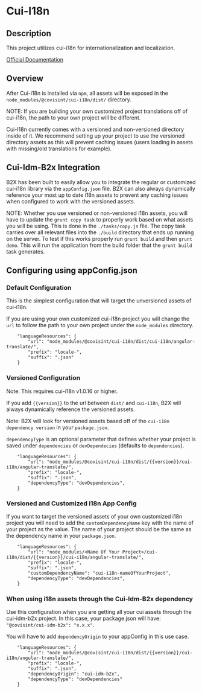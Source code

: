 # Cui-I18n 

## Description

This project utilizes cui-i18n for internationalization and localization.

[Official Documentation](http://cui.covisint.qa.thirdwavellc.com/cui-gitbook-0.0.1-SNAPSHOT/build/cui-i18n.html)

## Overview

After Cui-i18n is installed via `npm`, all assets will be exposed in the `node_modules/@covisint/cui-i18n/dist/` directory.

NOTE: If you are building your own customized project translations off of cui-i18n, the path to your own project will be different.

Cui-I18n currently comes with a versioned and non-versioned directory inside of it. We recommend setting up your project to use the versioned directory assets as this will prevent caching issues (users loading in assets with missing/old translations for example).

## Cui-Idm-B2x Integration

B2X has been built to easily allow you to integrate the regular or customized cui-i18n library via the `appConfig.json` file. B2X can also always dynamically reference your most up to date i18n assets to prevent any caching issues when configured to work with the versioned assets.

NOTE: Whether you use versioned or non-versioned i18n assets, you will have to update the `grunt copy task` to properly work based on what assets you will be using. This is done in the `./tasks/copy.js` file. The copy task carries over all relevant files into the `./build` directory that ends up running on the server. To test if this works properly run `grunt build` and then `grunt demo`. This will run the application from the build folder that the `grunt build` task generates.

## Configuring using appConfig.json

### Default Configuration

This is the simplest configuration that will target the unversioned assets of cui-i18n. 

If you are using your own customized cui-i18n project you will change the `url` to follow the path to your own project under the `node_modules` directory.

```
	"languageResources": {
		"url": "node_modules/@covisint/cui-i18n/dist/cui-i18n/angular-translate/",
		"prefix": "locale-",
		"suffix": ".json"
	}
```

### Versioned Configuration

Note: This requires cui-i18n v1.0.16 or higher.

If you add `{{version}}` to the url between `dist/` and `cui-i18n`, B2X will always dynamically reference the versioned assets.

Note: B2X will look for versioned assets based off of the `cui-i18n dependency version` in your `package.json`.

`dependencyType` is an optional parameter that defines whether your project is saved under `dependencies` or `devDependecies` (defaults to `dependencies`).

```
	"languageResources": {
		"url": "node_modules/@covisint/cui-i18n/dist/{{version}}/cui-i18n/angular-translate/",
		"prefix": "locale-",
		"suffix": ".json",
		"dependencyType": "devDependencies",
	}
```

### Versioned and Customized i18n App Config

If you want to target the versioned assets of your own customized i18n project you will need to add the `customDependencyName` key with the name of your project as the value. The name of your project should be the same as the dependency name in your `package.json`.

```
	"languageResources": {
		"url": "node_modules/<Name Of Your Project>/cui-i18n/dist/{{version}}/cui-i18n/angular-translate/",
		"prefix": "locale-",
	 	"suffix": ".json",
	 	"customDependencyName": "cui-i18n-nameOfYourProject",
	 	"dependencyType": "devDependencies",
	}
```

### When using i18n assets through the Cui-Idm-B2x dependency

Use this configuration when you are getting all your cui assets through the cui-idm-b2x project. In this case, your package.json will have: `"@covisint/cui-idm-b2x": "x.x.x"`.

You will have to add `dependencyOrigin` to your appConfig in this use case.

```
	"languageResources": {
     	"url": "node_modules/@covisint/cui-i18n/dist/{{version}}/cui-i18n/angular-translate/",
        "prefix": "locale-",
        "suffix": ".json",
        "dependencyOrigin": "cui-idm-b2x",
        "dependencyType": "devDependencies"
    }
```
